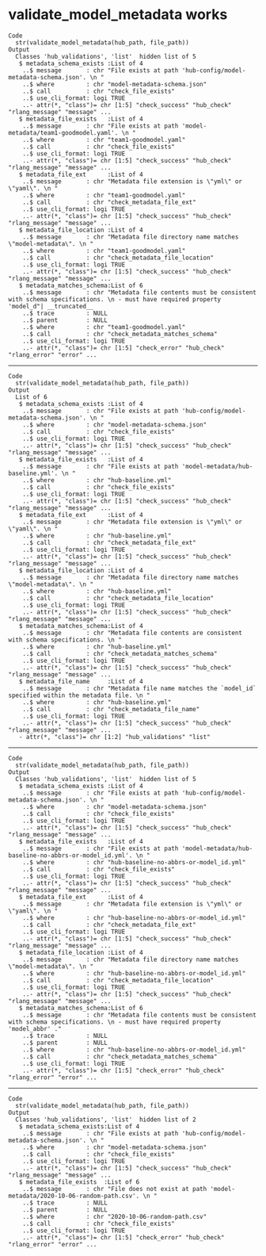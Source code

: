 # validate_model_metadata works

    Code
      str(validate_model_metadata(hub_path, file_path))
    Output
      Classes 'hub_validations', 'list'  hidden list of 5
       $ metadata_schema_exists :List of 4
        ..$ message       : chr "File exists at path 'hub-config/model-metadata-schema.json'. \n "
        ..$ where         : chr "model-metadata-schema.json"
        ..$ call          : chr "check_file_exists"
        ..$ use_cli_format: logi TRUE
        ..- attr(*, "class")= chr [1:5] "check_success" "hub_check" "rlang_message" "message" ...
       $ metadata_file_exists   :List of 4
        ..$ message       : chr "File exists at path 'model-metadata/team1-goodmodel.yaml'. \n "
        ..$ where         : chr "team1-goodmodel.yaml"
        ..$ call          : chr "check_file_exists"
        ..$ use_cli_format: logi TRUE
        ..- attr(*, "class")= chr [1:5] "check_success" "hub_check" "rlang_message" "message" ...
       $ metadata_file_ext      :List of 4
        ..$ message       : chr "Metadata file extension is \"yml\" or \"yaml\". \n "
        ..$ where         : chr "team1-goodmodel.yaml"
        ..$ call          : chr "check_metadata_file_ext"
        ..$ use_cli_format: logi TRUE
        ..- attr(*, "class")= chr [1:5] "check_success" "hub_check" "rlang_message" "message" ...
       $ metadata_file_location :List of 4
        ..$ message       : chr "Metadata file directory name matches \"model-metadata\". \n "
        ..$ where         : chr "team1-goodmodel.yaml"
        ..$ call          : chr "check_metadata_file_location"
        ..$ use_cli_format: logi TRUE
        ..- attr(*, "class")= chr [1:5] "check_success" "hub_check" "rlang_message" "message" ...
       $ metadata_matches_schema:List of 6
        ..$ message       : chr "Metadata file contents must be consistent with schema specifications. \n - must have required property 'model_d"| __truncated__
        ..$ trace         : NULL
        ..$ parent        : NULL
        ..$ where         : chr "team1-goodmodel.yaml"
        ..$ call          : chr "check_metadata_matches_schema"
        ..$ use_cli_format: logi TRUE
        ..- attr(*, "class")= chr [1:5] "check_error" "hub_check" "rlang_error" "error" ...

---

    Code
      str(validate_model_metadata(hub_path, file_path))
    Output
      List of 6
       $ metadata_schema_exists :List of 4
        ..$ message       : chr "File exists at path 'hub-config/model-metadata-schema.json'. \n "
        ..$ where         : chr "model-metadata-schema.json"
        ..$ call          : chr "check_file_exists"
        ..$ use_cli_format: logi TRUE
        ..- attr(*, "class")= chr [1:5] "check_success" "hub_check" "rlang_message" "message" ...
       $ metadata_file_exists   :List of 4
        ..$ message       : chr "File exists at path 'model-metadata/hub-baseline.yml'. \n "
        ..$ where         : chr "hub-baseline.yml"
        ..$ call          : chr "check_file_exists"
        ..$ use_cli_format: logi TRUE
        ..- attr(*, "class")= chr [1:5] "check_success" "hub_check" "rlang_message" "message" ...
       $ metadata_file_ext      :List of 4
        ..$ message       : chr "Metadata file extension is \"yml\" or \"yaml\". \n "
        ..$ where         : chr "hub-baseline.yml"
        ..$ call          : chr "check_metadata_file_ext"
        ..$ use_cli_format: logi TRUE
        ..- attr(*, "class")= chr [1:5] "check_success" "hub_check" "rlang_message" "message" ...
       $ metadata_file_location :List of 4
        ..$ message       : chr "Metadata file directory name matches \"model-metadata\". \n "
        ..$ where         : chr "hub-baseline.yml"
        ..$ call          : chr "check_metadata_file_location"
        ..$ use_cli_format: logi TRUE
        ..- attr(*, "class")= chr [1:5] "check_success" "hub_check" "rlang_message" "message" ...
       $ metadata_matches_schema:List of 4
        ..$ message       : chr "Metadata file contents are consistent with schema specifications. \n "
        ..$ where         : chr "hub-baseline.yml"
        ..$ call          : chr "check_metadata_matches_schema"
        ..$ use_cli_format: logi TRUE
        ..- attr(*, "class")= chr [1:5] "check_success" "hub_check" "rlang_message" "message" ...
       $ metadata_file_name     :List of 4
        ..$ message       : chr "Metadata file name matches the `model_id` specified within the metadata file. \n "
        ..$ where         : chr "hub-baseline.yml"
        ..$ call          : chr "check_metadata_file_name"
        ..$ use_cli_format: logi TRUE
        ..- attr(*, "class")= chr [1:5] "check_success" "hub_check" "rlang_message" "message" ...
       - attr(*, "class")= chr [1:2] "hub_validations" "list"

---

    Code
      str(validate_model_metadata(hub_path, file_path))
    Output
      Classes 'hub_validations', 'list'  hidden list of 5
       $ metadata_schema_exists :List of 4
        ..$ message       : chr "File exists at path 'hub-config/model-metadata-schema.json'. \n "
        ..$ where         : chr "model-metadata-schema.json"
        ..$ call          : chr "check_file_exists"
        ..$ use_cli_format: logi TRUE
        ..- attr(*, "class")= chr [1:5] "check_success" "hub_check" "rlang_message" "message" ...
       $ metadata_file_exists   :List of 4
        ..$ message       : chr "File exists at path 'model-metadata/hub-baseline-no-abbrs-or-model_id.yml'. \n "
        ..$ where         : chr "hub-baseline-no-abbrs-or-model_id.yml"
        ..$ call          : chr "check_file_exists"
        ..$ use_cli_format: logi TRUE
        ..- attr(*, "class")= chr [1:5] "check_success" "hub_check" "rlang_message" "message" ...
       $ metadata_file_ext      :List of 4
        ..$ message       : chr "Metadata file extension is \"yml\" or \"yaml\". \n "
        ..$ where         : chr "hub-baseline-no-abbrs-or-model_id.yml"
        ..$ call          : chr "check_metadata_file_ext"
        ..$ use_cli_format: logi TRUE
        ..- attr(*, "class")= chr [1:5] "check_success" "hub_check" "rlang_message" "message" ...
       $ metadata_file_location :List of 4
        ..$ message       : chr "Metadata file directory name matches \"model-metadata\". \n "
        ..$ where         : chr "hub-baseline-no-abbrs-or-model_id.yml"
        ..$ call          : chr "check_metadata_file_location"
        ..$ use_cli_format: logi TRUE
        ..- attr(*, "class")= chr [1:5] "check_success" "hub_check" "rlang_message" "message" ...
       $ metadata_matches_schema:List of 6
        ..$ message       : chr "Metadata file contents must be consistent with schema specifications. \n - must have required property 'model_abbr' ."
        ..$ trace         : NULL
        ..$ parent        : NULL
        ..$ where         : chr "hub-baseline-no-abbrs-or-model_id.yml"
        ..$ call          : chr "check_metadata_matches_schema"
        ..$ use_cli_format: logi TRUE
        ..- attr(*, "class")= chr [1:5] "check_error" "hub_check" "rlang_error" "error" ...

---

    Code
      str(validate_model_metadata(hub_path, file_path))
    Output
      Classes 'hub_validations', 'list'  hidden list of 2
       $ metadata_schema_exists:List of 4
        ..$ message       : chr "File exists at path 'hub-config/model-metadata-schema.json'. \n "
        ..$ where         : chr "model-metadata-schema.json"
        ..$ call          : chr "check_file_exists"
        ..$ use_cli_format: logi TRUE
        ..- attr(*, "class")= chr [1:5] "check_success" "hub_check" "rlang_message" "message" ...
       $ metadata_file_exists  :List of 6
        ..$ message       : chr "File does not exist at path 'model-metadata/2020-10-06-random-path.csv'. \n "
        ..$ trace         : NULL
        ..$ parent        : NULL
        ..$ where         : chr "2020-10-06-random-path.csv"
        ..$ call          : chr "check_file_exists"
        ..$ use_cli_format: logi TRUE
        ..- attr(*, "class")= chr [1:5] "check_error" "hub_check" "rlang_error" "error" ...

